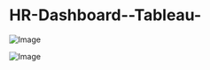 # HR-Dashboard--Tableau-

![Image](https://github.com/user-attachments/assets/6f76e0c2-375e-4790-af23-4117db07684d)

![Image](https://github.com/user-attachments/assets/af8d25ec-ef99-4c31-9154-0b236ce86fb0)
